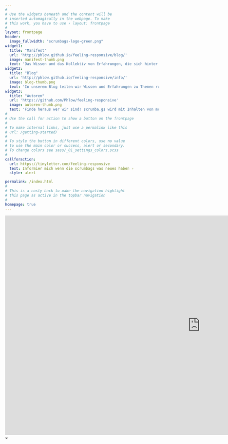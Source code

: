```yaml
---
#
# Use the widgets beneath and the content will be
# inserted automagically in the webpage. To make
# this work, you have to use › layout: frontpage
#
layout: frontpage
header:
  image_fullwidth: "scrumbags-logo-green.png"
widget1:
  title: "Manifest"
  url: 'http://phlow.github.io/feeling-responsive/blog/'
  image: manifest-thumb.png
  text: 'Das Wissen und das Kollektiv von Erfahrungen, die sich hinter <em>agile</em> verbegen, wollen wir mit der Welt teilen. Erfahre im scrumbags Manifest welche Werte für uns dafür Zentral sind.'
widget2:
  title: "Blog"
  url: 'http://phlow.github.io/feeling-responsive/info/'
  image: blog-thumb.png
  text: 'In unserem Blog teilen wir Wissen und Erfahrungen zu Themen rund um agile, Lean und Beta-Codex. Klick dich mal durch und mit etwas Glück findest du ein Thema, das etwas in dir bewegt.'
widget3:
  title: "Autoren"
  url: 'https://github.com/Phlow/feeling-responsive'
  image: autoren-thumb.png
  text: 'Finde heraus wer wir sind! scrumba.gs wird mit Inhalten von mehreren Autoren gefüttert. Willst du auch ein scrumbag sein? Lass es uns <a href="http://www.google.com">hier</a> wissen.'
#
# Use the call for action to show a button on the frontpage
#
# To make internal links, just use a permalink like this
# url: /getting-started/
#
# To style the button in different colors, use no value
# to use the main color or success, alert or secondary.
# To change colors see sass/_01_settings_colors.scss
#
callforaction:
  url: https://tinyletter.com/feeling-responsive
  text: Informier mich wenn die scrumbags was neues haben ›
  style: alert

permalink: /index.html
#
# This is a nasty hack to make the navigation highlight
# this page as active in the topbar navigation
#
homepage: true
---
```


<div id="videoModal" class="reveal-modal large" data-reveal="">
  <div class="flex-video widescreen vimeo" style="display: block;">
    <iframe width="1280" height="720" src="https://www.youtube.com/embed/3b5zCFSmVvU" frameborder="0" allowfullscreen></iframe>
  </div>
  <a class="close-reveal-modal">&#215;</a>
</div>
